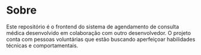 # Sobre

Este repositório é o frontend do sistema de agendamento de consulta médica desenvolvido em colaboração com outro desenvolvedor. O projeto conta com pessoas voluntárias que estão buscando aperfeiçoar habilidades técnicas e comportamentais. 
